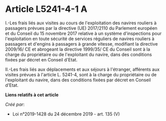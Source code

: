 # Article L5241-4-1 A

I.-Les frais liés aux visites au cours de l'exploitation des navires rouliers à passagers prévues par la directive (UE)
2017/2110 du Parlement européen et du Conseil du 15 novembre 2017 relative à un système d'inspections pour l'exploitation en
toute sécurité de services réguliers de navires rouliers à passagers et d'engins à passagers à grande vitesse, modifiant la
directive 2009/16/ CE et abrogeant la directive 1999/35/ CE du Conseil sont à la charge du propriétaire ou de l'exploitant du
navire, dans des conditions fixées par décret en Conseil d'Etat.

II.-Les frais liés aux déplacements et aux séjours à l'étranger, afférents aux visites prévues à l'article L. 5241-4, sont à
la charge du propriétaire ou de l'exploitant du navire, dans des conditions fixées par décret en Conseil d'Etat.

**Liens relatifs à cet article**

_Créé par_:

  - Loi n°2019-1428 du 24 décembre 2019 - art. 135 (V)
